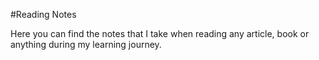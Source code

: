 #Reading Notes

Here you can find the notes that I take when reading any article, book or anything during my learning journey.

